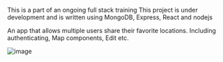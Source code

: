 This is a part of an ongoing full stack training
This project is under development and is written using MongoDB, Express, React and nodejs

An app that allows multiple users share their favorite locations.
Including authenticating, Map components, Edit etc.

![image](https://user-images.githubusercontent.com/17051139/115119598-e716f000-9fb1-11eb-99ba-8680f3311919.png)
